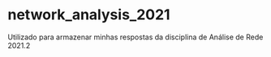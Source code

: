 # network_analysis_2021
Utilizado para armazenar minhas respostas da disciplina de Análise de Rede 2021.2
